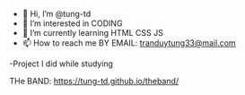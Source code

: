 - 👋 Hi, I’m @tung-td
- 👀 I’m interested in CODING
- 🌱 I’m currently learning HTML CSS JS
- 📫 How to reach me BY EMAIL: tranduytung33@mail.com

-Project I did while studying

THe BAND: https://tung-td.github.io/theband/

<!---
tung-td/tung-td is a ✨ special ✨ repository because its `README.md` (this file) appears on your GitHub profile.
You can click the Preview link to take a look at your changes.
--->

